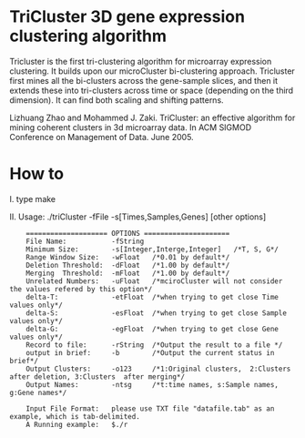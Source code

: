 # TriCluster 3D gene expression clustering algorithm

Tricluster is the first tri-clustering algorithm for microarray expression clustering. It builds upon our microCluster bi-clustering approach. Tricluster first mines all the bi-clusters across the gene-sample slices, and then it extends these into tri-clusters across time or space (depending on the third dimension). It can find both scaling and shifting patterns.


Lizhuang Zhao and Mohammed J. Zaki. TriCluster: an effective algorithm for mining coherent clusters in 3d microarray data. In ACM SIGMOD Conference on Management of Data. June 2005.

# How to
I. type make

II. Usage: ./triCluster -fFile -s[Times,Samples,Genes] [other options]

        ==================== OPTIONS =====================
        File Name:           -fString
        Minimum Size:        -s[Integer,Interge,Integer]   /*T, S, G*/
        Range Window Size:   -wFloat   /*0.01 by default*/
        Deletion Threshold:  -dFloat   /*1.00 by default*/
        Merging  Threshold:  -mFloat   /*1.00 by default*/
        Unrelated Numbers:   -uFloat   /*mciroCluster will not consider the values refered by this option*/
        delta-T:             -etFloat  /*when trying to get close Time values only*/
        delta-S:             -esFloat  /*when trying to get close Sample values only*/
        delta-G:             -egFloat  /*when trying to get close Gene values only*/
        Record to file:      -rString  /*Output the result to a file */
        output in brief:     -b        /*Output the current status in brief*/
        Output Clusters:     -o123     /*1:Original clusters,  2:Clusters  after deletion, 3:Clusters  after merging*/
        Output Names:        -ntsg     /*t:time names, s:Sample names, g:Gene names*/

        Input File Format:   please use TXT file "datafile.tab" as an example, which is tab-delimited.
        A Running example:   $./r

